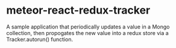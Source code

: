 # meteor-react-redux-tracker

A sample application that periodically updates a value in a Mongo collection, then propogates the new value into a redux store via a Tracker.autorun() function. 
